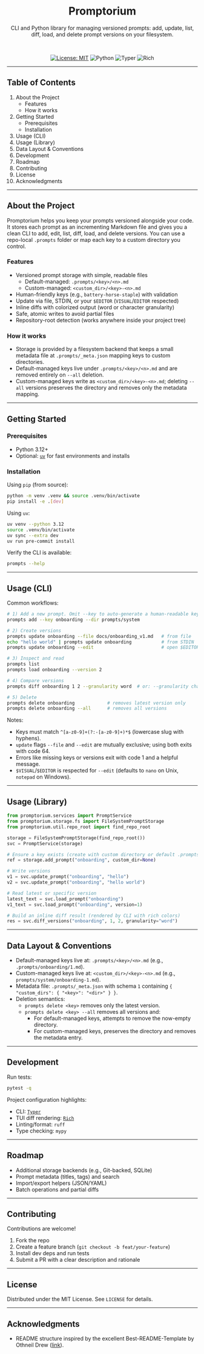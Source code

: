 <div align="center">

# Promptorium

CLI and Python library for managing versioned prompts: add, update, list, diff, load, and delete prompt versions on your filesystem.

<br/>

[![License: MIT](https://img.shields.io/badge/License-MIT-green.svg)](LICENSE)
![Python](https://img.shields.io/badge/python-%E2%89%A53.12-blue)
![Typer](https://img.shields.io/badge/CLI-Typer-4E9A06)
![Rich](https://img.shields.io/badge/Output-Rich-8A2BE2)

</div>

---

## Table of Contents

1. About the Project
   - Features
   - How it works
2. Getting Started
   - Prerequisites
   - Installation
3. Usage (CLI)
4. Usage (Library)
5. Data Layout & Conventions
6. Development
7. Roadmap
8. Contributing
9. License
10. Acknowledgments

---

## About the Project

Promptorium helps you keep your prompts versioned alongside your code. It stores each prompt as an incrementing Markdown file and gives you a clean CLI to add, edit, list, diff, load, and delete versions. You can use a repo-local `.prompts` folder or map each key to a custom directory you control.

### Features

- Versioned prompt storage with simple, readable files
  - Default-managed: `.prompts/<key>/<n>.md`
  - Custom-managed: `<custom_dir>/<key>-<n>.md`
- Human-friendly keys (e.g., `battery-horse-staple`) with validation
- Update via file, STDIN, or your `$EDITOR` (`VISUAL`/`EDITOR` respected)
- Inline diffs with colorized output (word or character granularity)
- Safe, atomic writes to avoid partial files
- Repository-root detection (works anywhere inside your project tree)

### How it works

- Storage is provided by a filesystem backend that keeps a small metadata file at `.prompts/_meta.json` mapping keys to custom directories.
- Default-managed keys live under `.prompts/<key>/<n>.md` and are removed entirely on `--all` deletion.
- Custom-managed keys write as `<custom_dir>/<key>-<n>.md`; deleting `--all` versions preserves the directory and removes only the metadata mapping.

---

## Getting Started

### Prerequisites

- Python 3.12+
- Optional: [`uv`](https://github.com/astral-sh/uv) for fast environments and installs

### Installation

Using `pip` (from source):

```bash
python -m venv .venv && source .venv/bin/activate
pip install -e .[dev]
```

Using `uv`:

```bash
uv venv --python 3.12
source .venv/bin/activate
uv sync --extra dev
uv run pre-commit install
```

Verify the CLI is available:

```bash
prompts --help
```

---

## Usage (CLI)

Common workflows:

```bash
# 1) Add a new prompt. Omit --key to auto-generate a human-readable key.
prompts add --key onboarding --dir prompts/system

# 2) Create versions
prompts update onboarding --file docs/onboarding_v1.md   # from file
echo "hello world" | prompts update onboarding           # from STDIN
prompts update onboarding --edit                         # open $EDITOR

# 3) Inspect and read
prompts list
prompts load onboarding --version 2

# 4) Compare versions
prompts diff onboarding 1 2 --granularity word  # or: --granularity char

# 5) Delete
prompts delete onboarding            # removes latest version only
prompts delete onboarding --all      # removes all versions
```

Notes:

- Keys must match `^[a-z0-9]+(?:-[a-z0-9]+)*$` (lowercase slug with hyphens).
- `update` flags `--file` and `--edit` are mutually exclusive; using both exits with code 64.
- Errors like missing keys or versions exit with code 1 and a helpful message.
- `$VISUAL`/`$EDITOR` is respected for `--edit` (defaults to `nano` on Unix, `notepad` on Windows).

---

## Usage (Library)

```python
from promptorium.services import PromptService
from promptorium.storage.fs import FileSystemPromptStorage
from promptorium.util.repo_root import find_repo_root

storage = FileSystemPromptStorage(find_repo_root())
svc = PromptService(storage)

# Ensure a key exists (create with custom directory or default .prompts)
ref = storage.add_prompt("onboarding", custom_dir=None)

# Write versions
v1 = svc.update_prompt("onboarding", "hello")
v2 = svc.update_prompt("onboarding", "hello world")

# Read latest or specific version
latest_text = svc.load_prompt("onboarding")
v1_text = svc.load_prompt("onboarding", version=1)

# Build an inline diff result (rendered by CLI with rich colors)
res = svc.diff_versions("onboarding", 1, 2, granularity="word")
```

---

## Data Layout & Conventions

- Default-managed keys live at: `.prompts/<key>/<n>.md` (e.g., `.prompts/onboarding/1.md`).
- Custom-managed keys live at: `<custom_dir>/<key>-<n>.md` (e.g., `prompts/system/onboarding-1.md`).
- Metadata file: `.prompts/_meta.json` with schema `1` containing `{ "custom_dirs": { "<key>": "<dir>" } }`.
- Deletion semantics:
  - `prompts delete <key>` removes only the latest version.
  - `prompts delete <key> --all` removes all versions and:
    - For default-managed keys, attempts to remove the now-empty directory.
    - For custom-managed keys, preserves the directory and removes the metadata entry.

---

## Development

Run tests:

```bash
pytest -q
```

Project configuration highlights:

- CLI: [`Typer`](https://typer.tiangolo.com/)
- TUI diff rendering: [`Rich`](https://rich.readthedocs.io/)
- Linting/format: `ruff`
- Type checking: `mypy`

---

## Roadmap

- Additional storage backends (e.g., Git-backed, SQLite)
- Prompt metadata (titles, tags) and search
- Import/export helpers (JSON/YAML)
- Batch operations and partial diffs

---

## Contributing

Contributions are welcome!

1. Fork the repo
2. Create a feature branch (`git checkout -b feat/your-feature`)
3. Install dev deps and run tests
4. Submit a PR with a clear description and rationale

---

## License

Distributed under the MIT License. See `LICENSE` for details.

---

## Acknowledgments

- README structure inspired by the excellent Best-README-Template by Othneil Drew ([link](https://github.com/othneildrew/Best-README-Template?utm_source=chatgpt.com)).

